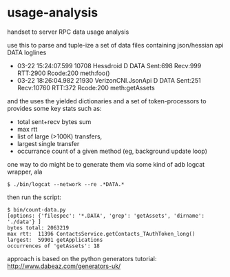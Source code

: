 usage-analysis
==============

handset to server RPC data usage analysis

use this to parse and tuple-ize a set of data files containing json/hessian api DATA loglines

* 03-22 15:24:07.599 10708  Hessdroid  D  DATA Sent:698 Recv:999 RTT:2900 Rcode:200 meth:foo()
* 03-22 18:26:04.982 21930  VerizonCNI.JsonApi  D  DATA Sent:251 Recv:10760 RTT:372 Rcode:200 meth:getAssets

and the uses the yielded dictionaries and a set of token-processors to 
provides some key stats such as:

* total sent+recv bytes sum
* max rtt
* list of large (>100K) transfers, 
* largest single transfer
* occurrance count of a given method (eg, background update loop)


one way to do might be to generate them via some kind of adb logcat wrapper, ala

```shell
$ ./bin/logcat --network --re .*DATA.* 
```

then run the script:
```shell
$ bin/count-data.py
[options: {'filespec': '*.DATA', 'grep': 'getAssets', 'dirname': './data'} ]
bytes total: 2063219
max rtt:  11396 ContactsService.getContacts_TAuthToken_long()
largest:  59901 getApplications
occurrences of 'getAssets': 18
```

approach is based on the python generators tutorial: http://www.dabeaz.com/generators-uk/

